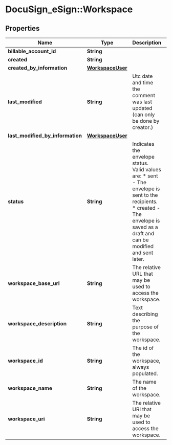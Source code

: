 # DocuSign_eSign::Workspace

## Properties
Name | Type | Description | Notes
------------ | ------------- | ------------- | -------------
**billable_account_id** | **String** |  | [optional] 
**created** | **String** |  | [optional] 
**created_by_information** | [**WorkspaceUser**](WorkspaceUser.md) |  | [optional] 
**last_modified** | **String** | Utc date and time the comment was last updated (can only be done by creator.) | [optional] 
**last_modified_by_information** | [**WorkspaceUser**](WorkspaceUser.md) |  | [optional] 
**status** | **String** | Indicates the envelope status. Valid values are:  * sent - The envelope is sent to the recipients.  * created - The envelope is saved as a draft and can be modified and sent later. | [optional] 
**workspace_base_url** | **String** | The relative URL that may be used to access the workspace. | [optional] 
**workspace_description** | **String** | Text describing the purpose of the workspace. | [optional] 
**workspace_id** | **String** | The id of the workspace, always populated. | [optional] 
**workspace_name** | **String** | The name of the workspace. | [optional] 
**workspace_uri** | **String** | The relative URI that may be used to access the workspace. | [optional] 


